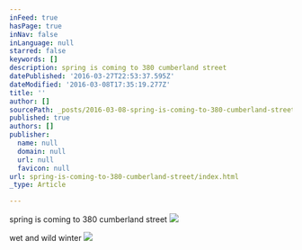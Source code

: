 ```yaml
---
inFeed: true
hasPage: true
inNav: false
inLanguage: null
starred: false
keywords: []
description: spring is coming to 380 cumberland street
datePublished: '2016-03-27T22:53:37.595Z'
dateModified: '2016-03-08T17:35:19.277Z'
title: ''
author: []
sourcePath: _posts/2016-03-08-spring-is-coming-to-380-cumberland-street.md
published: true
authors: []
publisher:
  name: null
  domain: null
  url: null
  favicon: null
url: spring-is-coming-to-380-cumberland-street/index.html
_type: Article

---
```

spring is coming to 380 cumberland street
![](https://the-grid-user-content.s3-us-west-2.amazonaws.com/3e1c13dd-4d8d-4f25-a401-27b169c529aa.jpg)

wet and wild winter ![](https://the-grid-user-content.s3-us-west-2.amazonaws.com/ca754d50-a435-48df-a62f-85041deb9956.jpg)